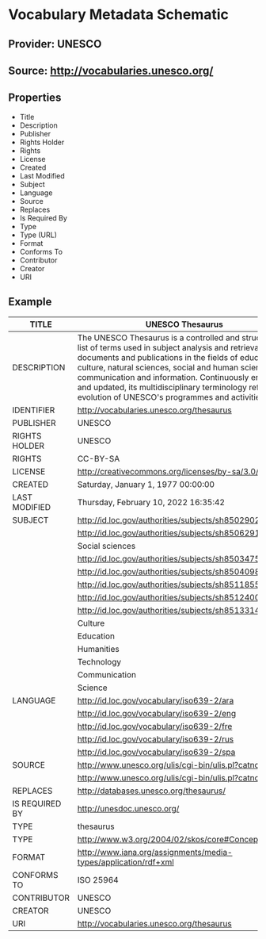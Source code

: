 # Vocabulary Metadata Schematic 
## Provider: UNESCO 
## Source: http://vocabularies.unesco.org/

## Properties
* Title
* Description
* Publisher
* Rights Holder
* Rights
* License
* Created
* Last Modified
* Subject
* Language
* Source
* Replaces
* Is Required By
* Type
* Type (URL)
* Format
* Conforms To
* Contributor
* Creator
* URI

## Example
| TITLE           | UNESCO Thesaurus                                                                                                                                                                                                                                                                                                                                                                            |
|-----------------|---------------------------------------------------------------------------------------------------------------------------------------------------------------------------------------------------------------------------------------------------------------------------------------------------------------------------------------------------------------------------------------------|
| DESCRIPTION     | The UNESCO Thesaurus is a controlled and structured list of terms used in subject analysis and retrieval of documents and publications in the fields of education, culture, natural sciences, social and human sciences, communication and information. Continuously enriched and updated, its multidisciplinary terminology reflects the evolution of UNESCO's programmes and activities.  |
| IDENTIFIER      | http://vocabularies.unesco.org/thesaurus                                                                                                                                                                                                                                                                                                                                                    |
| PUBLISHER       | UNESCO                                                                                                                                                                                                                                                                                                                                                                                      |
| RIGHTS HOLDER   | UNESCO                                                                                                                                                                                                                                                                                                                                                                                      |
| RIGHTS          | CC-BY-SA                                                                                                                                                                                                                                                                                                                                                                                    |
| LICENSE         | http://creativecommons.org/licenses/by-sa/3.0/igo/                                                                                                                                                                                                                                                                                                                                          |
| CREATED         | Saturday, January 1, 1977 00:00:00                                                                                                                                                                                                                                                                                                                                                          |
| LAST MODIFIED   | Thursday, February 10, 2022 16:35:42                                                                                                                                                                                                                                                                                                                                                        |
| SUBJECT         | http://id.loc.gov/authorities/subjects/sh85029027                                                                                                                                                                                                                                                                                                                                           |
|                 | http://id.loc.gov/authorities/subjects/sh85062913                                                                                                                                                                                                                                                                                                                                           |
|                 | Social sciences                                                                                                                                                                                                                                                                                                                                                                             |
|                 | http://id.loc.gov/authorities/subjects/sh85034755                                                                                                                                                                                                                                                                                                                                           |
|                 | http://id.loc.gov/authorities/subjects/sh85040989                                                                                                                                                                                                                                                                                                                                           |
|                 | http://id.loc.gov/authorities/subjects/sh85118553                                                                                                                                                                                                                                                                                                                                           |
|                 | http://id.loc.gov/authorities/subjects/sh85124003                                                                                                                                                                                                                                                                                                                                           |
|                 | http://id.loc.gov/authorities/subjects/sh85133147                                                                                                                                                                                                                                                                                                                                           |
|                 | Culture                                                                                                                                                                                                                                                                                                                                                                                     |
|                 | Education                                                                                                                                                                                                                                                                                                                                                                                   |
|                 | Humanities                                                                                                                                                                                                                                                                                                                                                                                  |
|                 | Technology                                                                                                                                                                                                                                                                                                                                                                                  |
|                 | Communication                                                                                                                                                                                                                                                                                                                                                                               |
|                 | Science                                                                                                                                                                                                                                                                                                                                                                                     |
| LANGUAGE        | http://id.loc.gov/vocabulary/iso639-2/ara                                                                                                                                                                                                                                                                                                                                                   |
|                 | http://id.loc.gov/vocabulary/iso639-2/eng                                                                                                                                                                                                                                                                                                                                                   |
|                 | http://id.loc.gov/vocabulary/iso639-2/fre                                                                                                                                                                                                                                                                                                                                                   |
|                 | http://id.loc.gov/vocabulary/iso639-2/rus                                                                                                                                                                                                                                                                                                                                                   |
|                 | http://id.loc.gov/vocabulary/iso639-2/spa                                                                                                                                                                                                                                                                                                                                                   |
| SOURCE          | http://www.unesco.org/ulis/cgi-bin/ulis.pl?catno=24743                                                                                                                                                                                                                                                                                                                                      |
|                 | http://www.unesco.org/ulis/cgi-bin/ulis.pl?catno=99512                                                                                                                                                                                                                                                                                                                                      |
| REPLACES        | http://databases.unesco.org/thesaurus/                                                                                                                                                                                                                                                                                                                                                      |
| IS REQUIRED BY  | http://unesdoc.unesco.org/                                                                                                                                                                                                                                                                                                                                                                  |
| TYPE            | thesaurus                                                                                                                                                                                                                                                                                                                                                                                   |
| TYPE            | http://www.w3.org/2004/02/skos/core#ConceptScheme                                                                                                                                                                                                                                                                                                                                           |
| FORMAT          | http://www.iana.org/assignments/media-types/application/rdf+xml                                                                                                                                                                                                                                                                                                                             |
| CONFORMS TO     | ISO 25964                                                                                                                                                                                                                                                                                                                                                                                   |
| CONTRIBUTOR     | UNESCO                                                                                                                                                                                                                                                                                                                                                                                      |
| CREATOR         | UNESCO                                                                                                                                                                                                                                                                                                                                                                                      |
| URI             | http://vocabularies.unesco.org/thesaurus                                                                                                                                                                                                                                                                                                                                                    |

